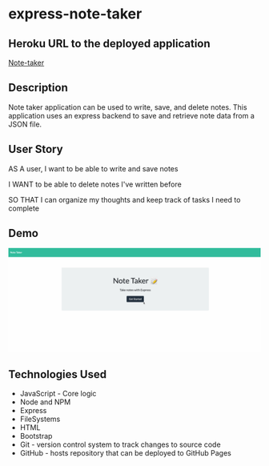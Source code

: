 # express-note-taker

##  Heroku URL to the deployed application

[Note-taker](https://lizas-note-taker.herokuapp.com/)

## Description

Note taker application can be used to write, save, and delete notes. This application uses an express backend to save and retrieve note data from a JSON file.

## User Story

AS A user, I want to be able to write and save notes

I WANT to be able to delete notes I've written before

SO THAT I can organize my thoughts and keep track of tasks I need to complete

## Demo
![](./img/note-taker.gif)

## Technologies Used
- JavaScript - Core logic
- Node and NPM
- Express
- FileSystems
- HTML
- Bootstrap
- Git - version control system to track changes to source code
- GitHub - hosts repository that can be deployed to GitHub Pages